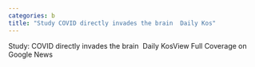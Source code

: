 ```yaml
---
categories: b
title: "Study COVID directly invades the brain  Daily Kos"
---
```

Study: COVID directly invades the brain&nbsp;&nbsp;Daily KosView Full Coverage on Google News